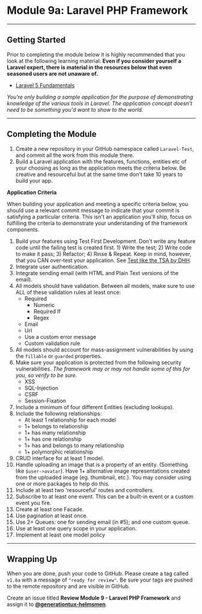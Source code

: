 # Module 9a: Laravel PHP Framework

***

## Getting Started

Prior to completing the module below it is highly recommended that you look at the following learning material:  **Even if you consider yourself a Laravel expert, there is material in the resources below that even seasoned users are not unaware of.**

- [Laravel 5 Fundamentals](https://laracasts.com/series/laravel-5-fundamentals)

_You're only building a sample application for the purpose of demonstrating knowledge of the various tools in Laravel. The application concept doesn't need to be something you'd want to show to the world._

***

## Completing the Module

1. Create a new repository in your GitHub namespace called `Laravel-Test`, and commit all the work from this module there.
2. Build a Laravel application with the features, functions, entities etc of your choosing as long as the application meets the criteria below. Be creative and resourceful but at the same time don't take 10 years to build your app.

**Application Criteria**

When building your application and meeting a specific criteria below, you should use a relevant commit message to indicate that your commit is satisfying a particular criteria.  This isn't an application you'll ship, focus on fulfilling the criteria to demonstrate your understanding of the framework components.

1. Build your features using Test First Development. Don't write any feature code until the failing test is created first. 1) Write the test; 2) Write code to make it pass; 3) Refactor; 4) Rinse & Repeat. Keep in mind, however, that you CAN over-test your application. See [Test like the TSA by DHH](http://37signals.com/svn/posts/3159-testing-like-the-tsa).
2. Integrate user authentication.
3. Integrate sending email (with HTML and Plain Text versions of the email).
4. All models should have validation. Between all models, make sure to use ALL of these validation rules at least once:
    - Required
	  - Numeric
	  - Required If
	  - Regex
    - Email
    - Url
    - Use a custom error message
    - Custom validation rule
5. All models should account for mass-assignment vulnerabilities by using the `fillable` or `guarded` properties.
6. Make sure your application is protected from the following security vulnerabilities. _The framework may or may not handle some of this for you, so verify to be sure._
    - XSS
    - SQL-Injection
    - CSRF
    - Session-Fixation
7. Include a minimum of four different Entities (excluding lookups).
8. Include the following relationships:
    - At least 1 relationship for each model
    - 1+ belongs to relationship
    - 1+ has many relationship
    - 1+ has one relationship
    - 1+ has and belongs to many relationship
    - 1+ polymorphic relationship
9. CRUD interface for at least 1 model.
10. Handle uploading an image that is a property of an entity. (Something like `$user->avatar`). Have 1+ alternative image representations created from the uploaded image (eg. thumbnail, etc.). You may consider using one or more packages to help do this.
11. Include at least two 'resourceful' routes and controllers.
12. Subscribe to at least one event. This can be a built-in event or a custom event you fire.
13. Create at least one Facade.
14. Use pagination at least once.
15. Use 2+ Queues: one for sending email (in #5); and one custom queue.
16. Use at least one query scope in your application.
17. Implement at least one model policy

***

## Wrapping Up

When you are done, push your code to GitHub. Please create a tag called `v1.8a` with a message of `"ready for review"`.  Be sure your tags are pushed to the remote repository and are visible in GitHub.

Create an issue titled **Review Module 9 - Laravel PHP Framework** and assign it to [**@generationtux-helmsmen**](https://github.com/generationtux-helmsmen).
